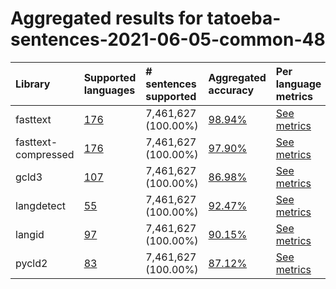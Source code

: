 # Aggregated results for tatoeba-sentences-2021-06-05-common-48

| Library             | Supported languages                                                                                                                                                                                  | # sentences supported   | Aggregated accuracy                                                                                                                                                                 | Per language metrics                                                                                                                                                                                          |
|:--------------------|:-----------------------------------------------------------------------------------------------------------------------------------------------------------------------------------------------------|:------------------------|:------------------------------------------------------------------------------------------------------------------------------------------------------------------------------------|:--------------------------------------------------------------------------------------------------------------------------------------------------------------------------------------------------------------|
| fasttext            | [176](https://github.com/modelpredict/language-identification-survey/blob/main/results/tatoeba-sentences-2021-06-05-common-48/fasttext/classification_performance.md#supported-languages)            | 7,461,627 (100.00%)     | [98.94%](https://github.com/modelpredict/language-identification-survey/blob/main/results/tatoeba-sentences-2021-06-05-common-48/fasttext/classification_performance.md)            | [See metrics](https://github.com/modelpredict/language-identification-survey/blob/main/results/tatoeba-sentences-2021-06-05-common-48/fasttext/classification_performance.md#metrics-per-language)            |
| fasttext-compressed | [176](https://github.com/modelpredict/language-identification-survey/blob/main/results/tatoeba-sentences-2021-06-05-common-48/fasttext-compressed/classification_performance.md#supported-languages) | 7,461,627 (100.00%)     | [97.90%](https://github.com/modelpredict/language-identification-survey/blob/main/results/tatoeba-sentences-2021-06-05-common-48/fasttext-compressed/classification_performance.md) | [See metrics](https://github.com/modelpredict/language-identification-survey/blob/main/results/tatoeba-sentences-2021-06-05-common-48/fasttext-compressed/classification_performance.md#metrics-per-language) |
| gcld3               | [107](https://github.com/modelpredict/language-identification-survey/blob/main/results/tatoeba-sentences-2021-06-05-common-48/gcld3/classification_performance.md#supported-languages)               | 7,461,627 (100.00%)     | [86.98%](https://github.com/modelpredict/language-identification-survey/blob/main/results/tatoeba-sentences-2021-06-05-common-48/gcld3/classification_performance.md)               | [See metrics](https://github.com/modelpredict/language-identification-survey/blob/main/results/tatoeba-sentences-2021-06-05-common-48/gcld3/classification_performance.md#metrics-per-language)               |
| langdetect          | [55](https://github.com/modelpredict/language-identification-survey/blob/main/results/tatoeba-sentences-2021-06-05-common-48/langdetect/classification_performance.md#supported-languages)           | 7,461,627 (100.00%)     | [92.47%](https://github.com/modelpredict/language-identification-survey/blob/main/results/tatoeba-sentences-2021-06-05-common-48/langdetect/classification_performance.md)          | [See metrics](https://github.com/modelpredict/language-identification-survey/blob/main/results/tatoeba-sentences-2021-06-05-common-48/langdetect/classification_performance.md#metrics-per-language)          |
| langid              | [97](https://github.com/modelpredict/language-identification-survey/blob/main/results/tatoeba-sentences-2021-06-05-common-48/langid/classification_performance.md#supported-languages)               | 7,461,627 (100.00%)     | [90.15%](https://github.com/modelpredict/language-identification-survey/blob/main/results/tatoeba-sentences-2021-06-05-common-48/langid/classification_performance.md)              | [See metrics](https://github.com/modelpredict/language-identification-survey/blob/main/results/tatoeba-sentences-2021-06-05-common-48/langid/classification_performance.md#metrics-per-language)              |
| pycld2              | [83](https://github.com/modelpredict/language-identification-survey/blob/main/results/tatoeba-sentences-2021-06-05-common-48/pycld2/classification_performance.md#supported-languages)               | 7,461,627 (100.00%)     | [87.12%](https://github.com/modelpredict/language-identification-survey/blob/main/results/tatoeba-sentences-2021-06-05-common-48/pycld2/classification_performance.md)              | [See metrics](https://github.com/modelpredict/language-identification-survey/blob/main/results/tatoeba-sentences-2021-06-05-common-48/pycld2/classification_performance.md#metrics-per-language)              |